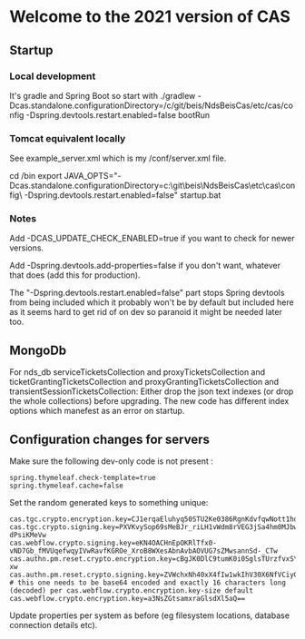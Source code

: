 # Welcome to the 2021 version of CAS

## Startup

### Local development

It's gradle and Spring Boot so start with ./gradlew -Dcas.standalone.configurationDirectory=/c/git/beis/NdsBeisCas/etc/cas/config -Dspring.devtools.restart.enabled=false bootRun

### Tomcat equivalent locally

See example_server.xml which is my <tomcat home>/conf/server.xml file.

cd <tomcat home>/bin
export JAVA_OPTS="-Dcas.standalone.configurationDirectory=c:\git\beis\NdsBeisCas\etc\cas\config\ -Dspring.devtools.restart.enabled=false"
startup.bat

### Notes

Add -DCAS_UPDATE_CHECK_ENABLED=true if you want to check for newer versions.

Add -Dspring.devtools.add-properties=false if you don't want, whatever that does (add this for production).

The "-Dspring.devtools.restart.enabled=false" part stops Spring devtools from being included which it probably won't be by default but included here as it seems hard to get rid of on dev so paranoid it might be needed later too.

## MongoDb

For nds_db serviceTicketsCollection and proxyTicketsCollection and ticketGrantingTicketsCollection and proxyGrantingTicketsCollection and transientSessionTicketsCollection:
Either drop the json text indexes (or drop the whole collections) before upgrading.  The new code has different index options which manefest as an error on startup.

## Configuration changes for servers

Make sure the following dev-only code is not present :

```
spring.thymeleaf.check-template=true
spring.thymeleaf.cache=false
```

Set the random generated keys to something unique:

```
cas.tgc.crypto.encryption.key=CJ1erqaEluhyq50STU2Ke0386RgnKdvfqwNott1hdIY
cas.tgc.crypto.signing.key=PXVKvySop69sMeBJr_riLH1vWdm8rVEG3jSa4hm0MJbwAxdcs966X4e5uCxQCJmG8KIbt78aXEWE-dPsiKMeVw
cas.webflow.crypto.signing.key=eKN4OACHnEpOKRlTfx0-vND7Gb_fMVUqefwqyIVwRavfKGROe_XroB8WXesAbnAvbAOVUG7sZMwsannSd-_CTw
cas.authn.pm.reset.crypto.encryption.key=cBgJK0DlC9tumK0i0SglsTUrzfvxSYF4Poln5dG3-xw
cas.authn.pm.reset.crypto.signing.key=ZVWchxNh40xX4fIw1wkIhV30X6NfVCiyG7aM_4mlw2IYQK6SjN7LEE74Vvl2Vli8NOWPXGBtvllkImRQ_cGNHg
# this one needs to be base64 encoded and exactly 16 characters long (decoded) per cas.webflow.crypto.encryption.key-size default
cas.webflow.crypto.encryption.key=a3NsZGtsamxraGlsdXl5aQ==
```

Update properties per system as before (eg filesystem locations, database connection details etc).